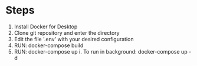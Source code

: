 # Steps
  1. Install Docker for Desktop
  2. Clone git repository and enter the directory
  3. Edit the file '.env' with your desired configuration
  4. RUN: docker-compose build
  5. RUN: docker-compose up
    i. To run in background: docker-compose up -d

